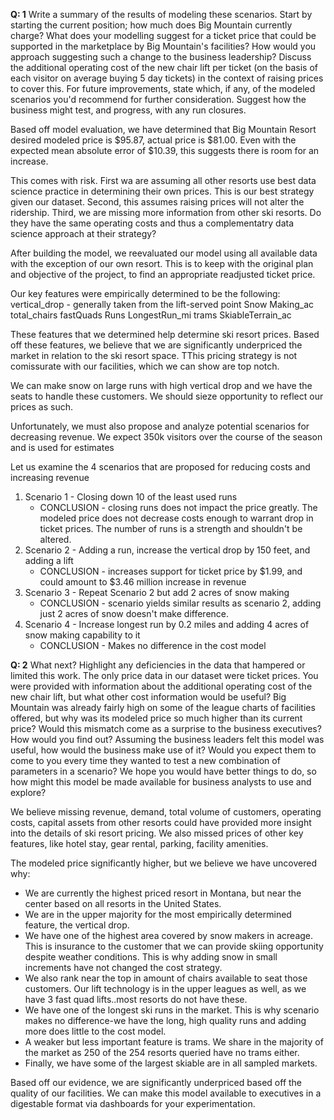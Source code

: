 **Q: 1** Write a summary of the results of modeling these scenarios. Start by starting the current position; how much does Big Mountain currently charge? What does your modelling suggest for a ticket price that could be supported in the marketplace by Big Mountain's facilities? How would you approach suggesting such a change to the business leadership? Discuss the additional operating cost of the new chair lift per ticket (on the basis of each visitor on average buying 5 day tickets) in the context of raising prices to cover this. For future improvements, state which, if any, of the modeled scenarios you'd recommend for further consideration. Suggest how the business might test, and progress, with any run closures.

Based off model evaluation, we have determined that Big Mountain Resort desired modeled price is $95.87, actual price is $81.00.
Even with the expected mean absolute error of $10.39, this suggests there is room for an increase.

This comes with risk.  First wa are assuming all other resorts use best data science practice in determining their own prices.  This is our best strategy given our dataset.  Second, this assumes raising prices will not alter the ridership.  Third, we are missing more information from other ski resorts.  Do they have the same operating costs and thus a complementatry data science approach at their strategy?

After building the model, we reevaluated our model using all available data with the exception of our own resort.  This is to keep with the original plan and objective of the project, to find an appropriate readjusted ticket price.

Our key features were empirically determined to be the following:
vertical_drop - generally taken from the lift-served point
Snow Making_ac
total_chairs
fastQuads
Runs
LongestRun_mi
trams
SkiableTerrain_ac

These features that we determined help determine ski resort prices.  Based off these features, we believe that we are significantly underpriced the market in relation to the ski resort space.  TThis pricing strategy is not comissurate with our facilities, which we can show are top notch.

We can make snow on large runs with high vertical drop and we have the seats to handle these customers.  We should sieze opportunity to reflect our prices as such.

Unfortunately, we must also propose and analyze potential scenarios for decreasing revenue.  We expect 350k visitors over the course of the season and is used for estimates

Let us examine the 4 scenarios that are proposed for reducing costs and increasing revenue
1) Scenario 1 - Closing down 10 of the least used runs 
    - CONCLUSION - closing runs does not impact the price greatly.  The modeled price does not decrease costs enough to warrant   drop in ticket prices.  The number of runs is a strength and shouldn't be altered.
2) Scenario 2 - Adding a run, increase the vertical drop by 150 feet, and adding a lift
    - CONCLUSION - increases support for ticket price by $1.99, and could amount to $3.46 million increase in revenue
3) Scenario 3 - Repeat Scenario 2 but add 2 acres of snow making
    - CONCLUSION - scenario yields similar results as scenario 2, adding just 2 acres of snow doesn't make difference.  
4) Scenario 4 - Increase longest run by 0.2 miles and adding 4 acres of snow making capability to it
    - CONCLUSION - Makes no difference in the cost model


**Q: 2** What next? Highlight any deficiencies in the data that hampered or limited this work. The only price data in our dataset were ticket prices. You were provided with information about the additional operating cost of the new chair lift, but what other cost information would be useful? Big Mountain was already fairly high on some of the league charts of facilities offered, but why was its modeled price so much higher than its current price? Would this mismatch come as a surprise to the business executives? How would you find out? Assuming the business leaders felt this model was useful, how would the business make use of it? Would you expect them to come to you every time they wanted to test a new combination of parameters in a scenario? We hope you would have better things to do, so how might this model be made available for business analysts to use and explore?

We believe missing revenue, demand, total volume of customers, operating costs, capital assets from other resorts could have provided more insight into the details of ski resort pricing.  We also missed prices of other key features, like hotel stay, gear rental, parking, facility amenities.

The modeled price significantly higher, but we believe we have uncovered why:

- We are currently the highest priced resort in Montana, but near the center based on all resorts in the United States. 
- We are in the upper majority for the most empirically determined feature, the vertical drop.  
- We have one of the highest area covered by snow makers in acreage. This is insurance to the customer that we can provide skiing   opportunity despite weather conditions.  This is why adding snow in small increments have not changed the cost strategy.
- We also rank near the top in amount of chairs available to seat those customers. Our lift technology is in the upper leagues as   well, as we have 3 fast quad lifts..most resorts do not have these.
- We have one of the longest ski runs in the market.  This is why scenario makes no difference-we have the long, high quality runs and adding more does little to the cost model.
- A weaker but less important feature is trams.  We share in the majority of the market as 250 of the 254 resorts queried have no trams either.
- Finally, we have some of the largest skiable are in all sampled markets.

Based off our evidence, we are significantly underpriced based off the quality of our facilities.  We can make this model available to executives in a digestable format via dashboards for your experimentation.
